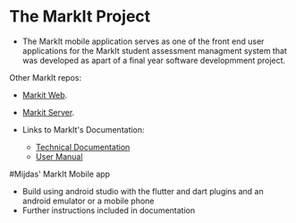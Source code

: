 # The MarkIt Project

* The MarkIt mobile application serves as one of the front end user applications for the MarkIt student assessment managment system that was developed as apart of a final year software developmment project.

Other MarkIt repos:
  * [Markit Web](https://github.com/alexjp7/MijdasWeb).
  * [Markit Server](https://github.com/alexjp7/MijdasServer).

* Links to MarkIt's Documentation:
    * [Technical Documentation](https://docs.google.com/document/d/1Z2MqpAQx7kH8sAXyBceEtuVXf-e3QI7tjFyjzcmygUM/edit?usp=sharing )
    * [User Manual](https://docs.google.com/document/d/1u3mMrD9jspegA7CbiDzYNqmAJoSQUHNqry6Ky13ZLVE/edit?usp=sharing)


#Mijdas' MarkIt Mobile app

* Build using android studio with the flutter and dart plugins and an android emulator or a mobile phone
* Further instructions included in documentation
